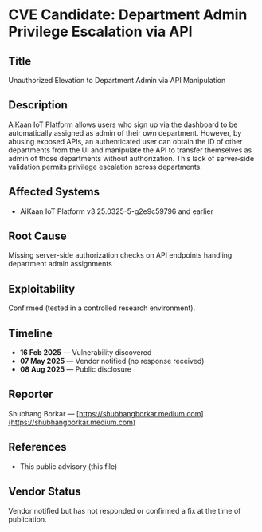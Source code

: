 # CVE Candidate: Department Admin Privilege Escalation via API

## Title
Unauthorized Elevation to Department Admin via API Manipulation

## Description
AiKaan IoT Platform allows users who sign up via the dashboard to be automatically assigned as admin of their own department. However, by abusing exposed APIs, an authenticated user can obtain the ID of other departments from the UI and manipulate the API to transfer themselves as admin of those departments without authorization. This lack of server-side validation permits privilege escalation across departments.

## Affected Systems
- AiKaan IoT Platform v3.25.0325-5-g2e9c59796 and earlier

## Root Cause
Missing server-side authorization checks on API endpoints handling department admin assignments

## Exploitability
Confirmed (tested in a controlled research environment).  

## Timeline
- **16 Feb 2025** — Vulnerability discovered  
- **07 May 2025** — Vendor notified (no response received)  
- **08 Aug 2025** — Public disclosure

## Reporter
Shubhang Borkar — [https://shubhangborkar.medium.com](https://shubhangborkar.medium.com)

## References
- This public advisory (this file)  

## Vendor Status
Vendor notified but has not responded or confirmed a fix at the time of publication.
